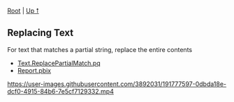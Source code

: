 [Root](https://github.com/ninmonkey/ninMonkQuery-examples) | [Up ⭡](./..)

## Replacing Text

For text that matches a partial string, replace the entire contents


- [Text.ReplacePartialMatch.pq](./pq/Text.ReplacePartialMatch.pq)
- [Report.pbix](https://github.com/ninmonkey/ninMonkQuery-examples/blob/main/misc/Replacements%20using%20Mapping%20Table.pbix?raw=true
) 

<!--
- [Report.pbix](./Replacements%20using%20Mapping%20Table.pbix) -->


https://user-images.githubusercontent.com/3892031/191777597-0dbda18e-dcf0-4915-84b6-7e5cf7129332.mp4


<!-- markdown mp4 on github only show if it's a bare url, or, if it's in a bug report issue, but not readme file.  -->
<!-- ![img func vid](./img/Text.ReplacePartialMatch.mp4) -->


